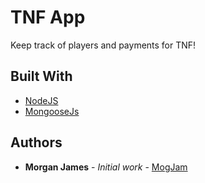 # TNF App

Keep track of players and payments for TNF!

## Built With

* [NodeJS](https://nodejs.org/en/)
* [MongooseJs](http://mongoosejs.com/)

## Authors

* **Morgan James** - *Initial work* - [MogJam](https://github.com/mogjam)
